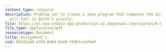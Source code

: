 ```yaml
---
content_type: resource
description: Problem set to create a Java program that computes the distance an object
  will fall in Earth's gravity.
file: https://ol-ocw-studio-app-production.s3.amazonaws.com/courses/6-092-introduction-to-programming-in-java-january-iap-2010/091d3a4de7548a04bde0f49bfceafde9_MIT6_092IAP10_assn01.pdf
file_type: application/pdf
resourcetype: Document
title: Assignment 1
uid: 091d3a4d-e754-8a04-bde0-f49bfceafde9
---
```


